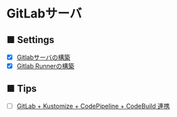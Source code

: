 # GitLabサーバ
## ■ Settings
- [x] [Gitlabサーバの構築](https://github.com/thetaru/memorandum/tree/master/OS/Linux/CentOS8/GitLab/gitlab_server)
- [x] [Gitlab Runnerの構築](https://github.com/thetaru/memorandum/tree/master/OS/Linux/CentOS8/GitLab/gitlab_runner)
## ■ Tips
- [ ] [GitLab + Kustomize + CodePipeline + CodeBuild 連携](https://github.com/thetaru/memorandum/tree/master/OS/Linux/CentOS8/GitLab/GitLabRunner%2BEKS)
